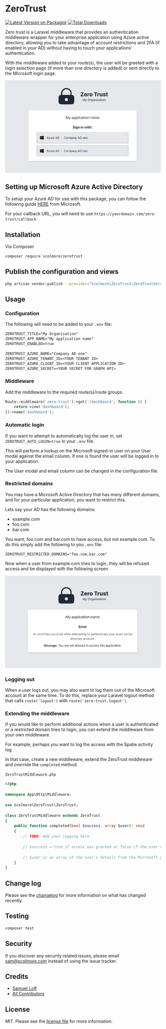 # ZeroTrust

[![Latest Version on Packagist][ico-version]][link-packagist]
[![Total Downloads][ico-downloads]][link-downloads]

Zero trust is a Laravel middleware that provides an authentication middleware wrapper for your enterprise application
using Azure active directory, allowing you to take advantage of account
restrictions and 2FA (if enabled in your AD) without having to touch your applications' authentication.

With the middleware added to your route(s), the user will be greeted with a login selection page (if more than one
directory is added) or sent directly to the Microsoft login page.

![Multiple domain selection](art/multiple_ad_selection.png)

## Setting up Microsoft Azure Active Directory

To setup your Azure AD for use with this package, you can follow the following guide [HERE][link-microsoft-setup] from Microsoft.

For your callback URL, you will need to use `https://yourdomain.com/zero-trust/callback`.

## Installation

Via Composer

```bash
composer require scolmore/zerotrust
```

## Publish the configuration and views

```bash
php artisan vendor:publish --provider="Scolmore\ZeroTrust\ZeroTrustServiceProvider"
```

## Usage

### Configuration

The following will need to be added to your `.env` file:

```dotenv
ZEROTRUST_TITLE="My Organisation"
ZEROTRUST_APP_NAME="My application name"
ZEROTRUST_ENABLED=true

ZEROTRUST_AZURE_NAME="Company AD one"
ZEROTRUST_AZURE_TENANT_ID=<YOUR TENANT ID>
ZEROTRUST_AZURE_CLIENT_ID=<YOUR CLIENT APPLICATION ID>
ZEROTRUST_AZURE_SECRET=<YOUR SECRET FOR GRAPH API>
```

### Middleware

Add the middleware to the required route(s)/route groups.

```php
Route::middleware('zero-trust')->get('/dashboard', function () {
    return view('dashboard');
})->name('dashboard');
```

### Automatic login

If you want to attempt to automatically log the user in, set `ZEROTRUST_AUTO_LOGIN=true` in your `.env` file.

This will perform a lookup on the Microsoft signed-in user on your User modal against the email column, if one is found
the user will be logged in to your application.

The User modal and email column can be changed in the configuration file.

### Restricted domains

You may have a Microsoft Active Directory that has many different domains, and for your particular application, you want to restrict this.

Lets say your AD has the following domains:
- example.com
- foo.com
- bar.com

You want, foo.com and bar.com to have access, but not example.com. To do this simply add the following to you `.env` file:

```dotenv
ZEROTRUST_RESTRICTED_DOMAINS="foo.com,bar.com"
```

Now when a user from example.com tries to login, they will be refused access and be displayed with the following screen.

![Restricted domain](art/restricted_domain.png)

### Logging out

When a user logs out, you may also want to log them out of the Microsoft account at the same time. To do this, replace
your Laravel logout method that calls `route('logout')` with `route('zero-trust.logout')`.

### Extending the middleware

If you would like to perform additional actions when a user is authenticated or a restricted domain tries to login, you can extend the middleware from your own middleware.

For example, perhaps you want to log the access with the Spatie activity log.

In that case, create a new middleware, extend the ZeroTrust middleware and override the `completed` method.

`ZeroTrustMiddleware.php`
```php
<?php

namespace App\Http\Middleware;

use Scolmore\ZeroTrust\ZeroTrust;

class ZeroTrustMiddleware extends ZeroTrust
{
    public function completed(bool $success, array $user): void
    {
        // TODO: Add your logging here.
        
        // $success = true if access was granted or false if the user was refused due to restrictions.
        
        // $user is an array of the user's details from the Microsoft graph API.
    }
}

```

## Change log

Please see the [changelog](changelog.md) for more information on what has changed recently.

## Testing

```bash
composer test
```

## Security

If you discover any security related issues, please email sam@scolmore.com instead of using the issue tracker.

## Credits

- [Samuel Loft][link-author]
- [All Contributors][link-contributors]

## License

MIT. Please see the [license file](license.md) for more information.

[ico-version]: https://img.shields.io/packagist/v/scolmore/zerotrust.svg?style=flat-square

[ico-downloads]: https://img.shields.io/packagist/dt/scolmore/zerotrust.svg?style=flat-square

[link-packagist]: https://packagist.org/packages/scolmore/zerotrust

[link-downloads]: https://packagist.org/packages/scolmore/zerotrust

[link-author]: https://github.com/samloft

[link-contributors]: https://github.com/scolmore/zerotrust/contributors

[link-microsoft-setup]: https://learn.microsoft.com/en-us/power-apps/developer/data-platform/walkthrough-register-app-azure-active-directory
